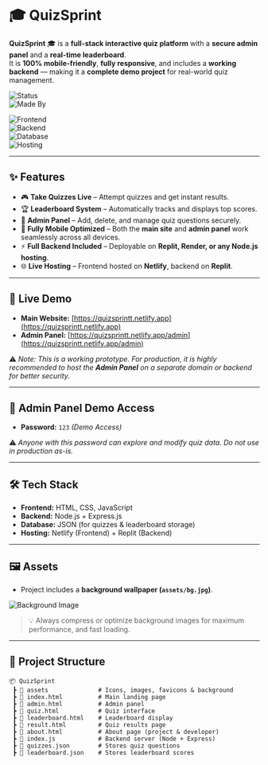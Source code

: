 # 🎓 QuizSprint  

**QuizSprint** 🎓 is a **full-stack interactive quiz platform** with a **secure admin panel** and a **real-time leaderboard**.  
It is **100% mobile-friendly**, **fully responsive**, and includes a **working backend** — making it a **complete demo project** for real-world quiz management.  

![Status](https://img.shields.io/badge/status-Prototype-yellow)  
![Made By](https://img.shields.io/badge/made%20by-Sanket%20Padhyal-blue)  

![Frontend](https://img.shields.io/badge/Frontend-HTML%20%7C%20CSS%20%7C%20JavaScript-orange)  
![Backend](https://img.shields.io/badge/Backend-Node.js%20%2B%20Express.js-brightgreen)  
![Database](https://img.shields.io/badge/Database-JSON-lightgrey)  
![Hosting](https://img.shields.io/badge/Hosting-Netlify%20%7C%20Replit-purple)  

---

## ✨ Features  

- 🎮 **Take Quizzes Live** – Attempt quizzes and get instant results.  
- 🏆 **Leaderboard System** – Automatically tracks and displays top scores.  
- 🔐 **Admin Panel** – Add, delete, and manage quiz questions securely.  
- 📱 **Fully Mobile Optimized** – Both the **main site** and **admin panel** work seamlessly across all devices.  
- ⚡ **Full Backend Included** – Deployable on **Replit, Render, or any Node.js hosting**.  
- 🌐 **Live Hosting** – Frontend hosted on **Netlify**, backend on **Replit**.  

---

## 🚀 Live Demo  

- **Main Website:** [https://quizsprintt.netlify.app](https://quizsprintt.netlify.app)  
- **Admin Panel:** [https://quizsprintt.netlify.app/admin](https://quizsprintt.netlify.app/admin)  

⚠️ *Note: This is a working prototype. For production, it is highly recommended to host the **Admin Panel** on a separate domain or backend for better security.*  

---

## 🔑 Admin Panel Demo Access  

- **Password:** `123` *(Demo Access)*  

⚠️ *Anyone with this password can explore and modify quiz data. Do not use in production as-is.*  

---

## 🛠 Tech Stack  

- **Frontend:** HTML, CSS, JavaScript  
- **Backend:** Node.js + Express.js  
- **Database:** JSON (for quizzes & leaderboard storage)  
- **Hosting:** Netlify (Frontend) + Replit (Backend)  

---

## 🖼️ Assets  

- Project includes a **background wallpaper (`assets/bg.jpg`)**.  

![Background Image](assets/bg.jpg)  

> 💡 Always compress or optimize background images for maximum performance, and fast loading.

---

## 📂 Project Structure  

```plaintext
📦 QuizSprint
 ┣ 📂 assets              # Icons, images, favicons & background
 ┣ 📜 index.html          # Main landing page
 ┣ 📜 admin.html          # Admin panel
 ┣ 📜 quiz.html           # Quiz interface
 ┣ 📜 leaderboard.html    # Leaderboard display
 ┣ 📜 result.html         # Quiz results page
 ┣ 📜 about.html          # About page (project & developer)
 ┣ 📜 index.js            # Backend server (Node + Express)
 ┣ 📜 quizzes.json        # Stores quiz questions
 ┣ 📜 leaderboard.json    # Stores leaderboard scores
